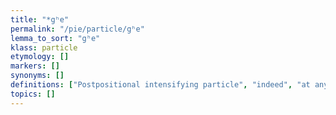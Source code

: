 ```yaml
---
title: "*gʰe"
permalink: "/pie/particle/gʰe"
lemma_to_sort: "gʰe"
klass: particle
etymology: []
markers: []
synonyms: []
definitions: ["Postpositional intensifying particle", "indeed", "at any rate", "in fact", "Discourse particle", "indeed", "of course", "surely"]
topics: []
---
```

